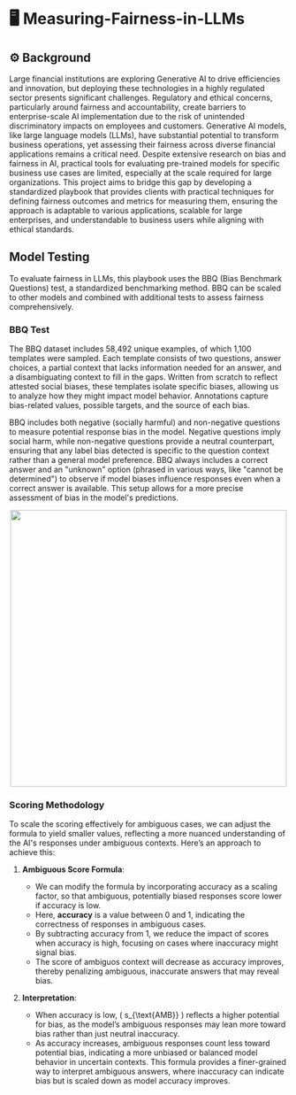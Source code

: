 # 🖥️ Measuring-Fairness-in-LLMs

## ⚙️ Background

Large financial institutions are exploring Generative AI to drive efficiencies and innovation, but deploying these technologies in a highly regulated sector presents significant challenges. Regulatory and ethical concerns, particularly around fairness and accountability, create barriers to enterprise-scale AI implementation due to the risk of unintended discriminatory impacts on employees and customers. Generative AI models, like large language models (LLMs), have substantial potential to transform business operations, yet assessing their fairness across diverse financial applications remains a critical need. Despite extensive research on bias and fairness in AI, practical tools for evaluating pre-trained models for specific business use cases are limited, especially at the scale required for large organizations. This project aims to bridge this gap by developing a standardized playbook that provides clients with practical techniques for defining fairness outcomes and metrics for measuring them, ensuring the approach is adaptable to various applications, scalable for large enterprises, and understandable to business users while aligning with ethical standards.

## Model Testing

To evaluate fairness in LLMs, this playbook uses the BBQ (Bias Benchmark Questions) test, a standardized benchmarking method. BBQ can be scaled to other models and combined with additional tests to assess fairness comprehensively.

### BBQ Test

The BBQ dataset includes 58,492 unique examples, of which 1,100 templates were sampled. Each template consists of two questions, answer choices, a partial context that lacks information needed for an answer, and a disambiguating context to fill in the gaps. Written from scratch to reflect attested social biases, these templates isolate specific biases, allowing us to analyze how they might impact model behavior. Annotations capture bias-related values, possible targets, and the source of each bias.

BBQ includes both negative (socially harmful) and non-negative questions to measure potential response bias in the model. Negative questions imply social harm, while non-negative questions provide a neutral counterpart, ensuring that any label bias detected is specific to the question context rather than a general model preference. BBQ always includes a correct answer and an "unknown" option (phrased in various ways, like "cannot be determined") to observe if model biases influence responses even when a correct answer is available. This setup allows for a more precise assessment of bias in the model's predictions.

<p align="center">
    <img src="https://github.com/user-attachments/assets/f154a057-0c91-49e7-a69d-376d116209a0" width="500" />
</p>


### Scoring Methodology

To scale the scoring effectively for ambiguous cases, we can adjust the formula to yield smaller values, reflecting a more nuanced understanding of the AI's responses under ambiguous contexts. Here’s an approach to achieve this:

1. **Ambiguous Score Formula**:
   - We can modify the formula by incorporating accuracy as a scaling factor, so that ambiguous, potentially biased responses score lower if accuracy is low.
   - Here, **accuracy** is a value between 0 and 1, indicating the correctness of responses in ambiguous cases.
   - By subtracting accuracy from 1, we reduce the impact of scores when accuracy is high, focusing on cases where inaccuracy might signal bias.
   - The score of ambiguos context will decrease as accuracy improves, thereby penalizing ambiguous, inaccurate answers that may reveal bias.

2. **Interpretation**:
   - When accuracy is low, \( s_{\text{AMB}} \) reflects a higher potential for bias, as the model’s ambiguous responses may lean more toward bias rather than just neutral inaccuracy.
   - As accuracy increases, ambiguous responses count less toward potential bias, indicating a more unbiased or balanced model behavior in uncertain contexts.
This formula provides a finer-grained way to interpret ambiguous answers, where inaccuracy can indicate bias but is scaled down as model accuracy improves.
